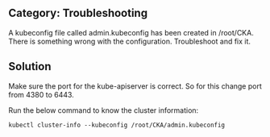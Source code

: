 
## Category: Troubleshooting

A kubeconfig file called admin.kubeconfig has been created in /root/CKA. There is something wrong with the configuration. Troubleshoot and fix it.

## Solution
Make sure the port for the kube-apiserver is correct. So for this change port from 4380 to 6443.

Run the below command to know the cluster information:
```shell
kubectl cluster-info --kubeconfig /root/CKA/admin.kubeconfig
```

